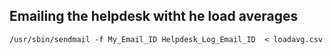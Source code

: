 
## Emailing the helpdesk witht he load averages

    /usr/sbin/sendmail -f My_Email_ID Helpdesk_Log_Email_ID  < loadavg.csv

